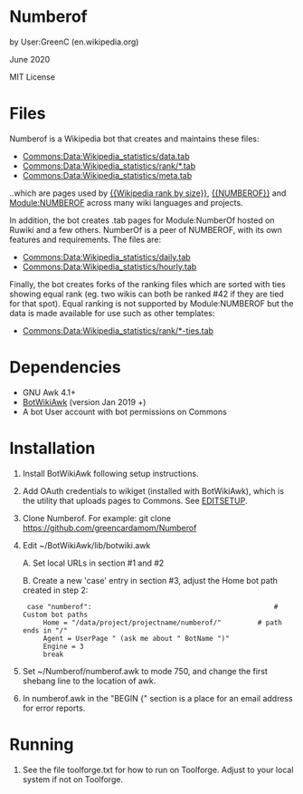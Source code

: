 Numberof
===================
by User:GreenC (en.wikipedia.org)

June 2020

MIT License

Files
========

Numberof is a Wikipedia bot that creates and maintains these files:

* [Commons:Data:Wikipedia_statistics/data.tab](https://commons.wikimedia.org/wiki/Data:Wikipedia_statistics/data.tab) 
* [Commons:Data:Wikipedia_statistics/rank/*.tab](https://commons.wikimedia.org/wiki/Special:PrefixIndex?prefix=Wikipedia+statistics%2Frank%2F&namespace=486)
* [Commons:Data:Wikipedia_statistics/meta.tab](https://commons.wikimedia.org/wiki/Data:Wikipedia_statistics/meta.tab)

..which are pages used by [{{Wikipedia rank by size}}](https://en.wikipedia.org/wiki/Template:Wikipedia_rank_by_size), [{{NUMBEROF}}](https://en.wikipedia.org/wiki/Template:NUMBEROF) and [Module:NUMBEROF](https://en.wikipedia.org/wiki/Module:NUMBEROF) across many wiki languages and projects.

In addition, the bot creates .tab pages for Module:NumberOf hosted on Ruwiki and a few others. NumberOf is a peer of NUMBEROF, with its own features and requirements. The files are:

* [Commons:Data:Wikipedia_statistics/daily.tab](https://commons.wikimedia.org/wiki/Data:Wikipedia_statistics/daily.tab) 
* [Commons:Data:Wikipedia_statistics/hourly.tab](https://commons.wikimedia.org/wiki/Data:Wikipedia_statistics/hourly.tab) 

Finally, the bot creates forks of the ranking files which are sorted with ties showing equal rank (eg. two wikis can both be ranked #42 if they are tied for that spot). Equal ranking is not supported by Module:NUMBEROF but the data is made available for use such as other templates:

* [Commons:Data:Wikipedia_statistics/rank/*-ties.tab](https://commons.wikimedia.org/wiki/Special:PrefixIndex?prefix=Wikipedia+statistics%2Frank%2F&namespace=486)

Dependencies 
========
* GNU Awk 4.1+
* [BotWikiAwk](https://github.com/greencardamom/BotWikiAwk) (version Jan 2019 +)
* A bot User account with bot permissions on Commons

Installation
========

1. Install BotWikiAwk following setup instructions. 

2. Add OAuth credentials to wikiget (installed with BotWikiAwk), which is the utility that uploads pages to Commons. See [EDITSETUP](https://github.com/greencardamom/Wikiget/blob/master/EDITSETUP).

3. Clone Numberof. For example:
	git clone https://github.com/greencardamom/Numberof

4. Edit ~/BotWikiAwk/lib/botwiki.awk

	A. Set local URLs in section #1 and #2 

	B. Create a new 'case' entry in section #3, adjust the Home bot path created in step 2:

		case "numberof":                                             # Custom bot paths
			Home = "/data/project/projectname/numberof/"         # path ends in "/"
			Agent = UserPage " (ask me about " BotName ")"
			Engine = 3
			break


5. Set ~/Numberof/numberof.awk to mode 750, and change the first shebang line to the location of awk.

6. In numberof.awk in the "BEGIN {" section is a place for an email address for error reports.

Running
========

1. See the file toolforge.txt for how to run on Toolforge. Adjust to your local system if not on Toolforge.


